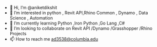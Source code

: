 - 👋 Hi, I’m @aniketdikshit
- 👀 I’m interested in python , Revit API,Rhino Common , Dynamo , Data Science , Automation
- 🌱 I’m currently learning Python ,Iron Python ,Go Lang ,C#
- 💞️ I’m looking to collaborate on Revit API /Dynamo /Grasshopper /Rhino Projects
- 📫 How to reach me ad3538@columbia.edu

<!---
aniketdikshit/aniketdikshit is a ✨ special ✨ repository because its `README.md` (this file) appears on your GitHub profile.
You can click the Preview link to take a look at your changes.
--->
